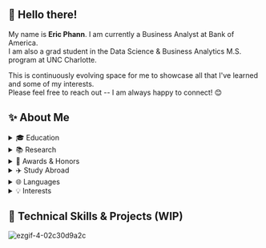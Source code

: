 ## 👋 Hello there!
My name is __Eric Phann__. I am currently a Business Analyst at Bank of America.  
I am also a grad student in the Data Science & Business Analytics M.S. program at UNC Charlotte.  

This is continuously evolving space for me to showcase all that I've learned and some of my interests.  
Please feel free to reach out -- I am always happy to connect! :blush:


## :sparkles: About Me
<details>
<summary> 🎓 Education </summary>
<br>
  
- M.S., __Data Science & Business Analytics__, UNC Charlotte _(in progress)_
- Graduate Certificate, __Applied Linguistics__, UNC Charlotte _(in progress)_
- B.S., __Computer Science__ (AI, Robotics, & Gaming), UNC Charlotte
- B.A., __Spanish__ (Hispanic Studies), UNC Charlotte
- Minor, __Japanese__, UNC Charlotte 
</details>  

<details>
  
<summary> 📚 Research </summary>
<br>

- [Separating features from functionality: A computational analysis of vaccination apps](https://doi.org/10.2196/36818)
- [La casa de las flores: a case study of Queer Mexican representation in millennial telenovelas](https://ninercommons.charlotte.edu/islandora/object/work%3A1272)
</details>

<details>

<summary> 🌟 Awards & Honors </summary>
<br>

- [Martin Scholarship](https://honorscollege.charlotte.edu/martinscholarscharlotte.edu) | full-ride, merit-based scholarship for underrepresented students | _UNC Charlotte_
- [Languages & Culture Studies Honors](https://languages.charlotte.edu/student-opportunities/honors-program-languages/) | highest distinction in Spanish | _UNC Charlotte_
- [University Honors](https://honorscollege.charlotte.edu/living-honors/uhp/) | interdisciplinary honors program | _UNC Charlotte_
- [Freddye T. Davy Scholarship](https://www.nchchonors.org/students/awards-scholarships/davy) | National Collegiate Honors Conference '23 | _National Collegiate Honors Council_
- [Best Oral Presentation in the Humanities](https://languages.charlotte.edu/wp-content/uploads/sites/405/2023/06/AY-2022-23-Polyglot-final-1.pdf#page=22) | Undergraduate Research Conference '23 | _UNC Charlotte_
- [Languages & Culture Studies Scholarship](https://edabroad.charlotte.edu/students/choosing-program/how-much-will-it-cost/financial-aid-scholarships/external-scholarship-list/) | to support international travel & studies | _UNC Charlotte_
</details>

<details>
<summary> ✈️ Study Abroad </summary>
<br>

- 🇯🇵 Tokyo, Kamakura, Aizu-Wakamatsu | Japanese urban history in the age of the shoguns | _UNC Charlotte_
- 🇨🇷 San José, Limón, Cartago, Guanacaste | Spanish language & Costa Rican culture studies | _UNC Charlotte_
</details>

<details>
<summary> 🌐 Languages </summary>
<br>

- 🇺🇸 English | native
- 🇰🇭 Khmer | heritage | conversationally fluent; reading/writing WIP
- 🇪🇸 Spanish | fluent
- 🇯🇵 Japanese | intermediate
</details>

<details>
<summary> 💡 Interests </summary>
<br>
  
- 💬 Linguistics & language learning
- 👾 Video games
- 👨🏻‍💻 Natural language processing
</details>

## 📝 Technical Skills & Projects (WIP)
![ezgif-4-02c30d9a2c](https://github.com/user-attachments/assets/d1ad6ae1-6f88-4858-aa1d-1c96ebb7ce10)


<!--
**ericphann/ericphann** is a ✨ _special_ ✨ repository because its `README.md` (this file) appears on your GitHub profile.

Here are some ideas to get you started:

- 🔭 I’m currently working on ...
- 🌱 I’m currently learning ...
- 👯 I’m looking to collaborate on ...
- 🤔 I’m looking for help with ...
- 💬 Ask me about ...
- 📫 How to reach me: ...
- 😄 Pronouns: ...
- ⚡ Fun fact: ...
-->
